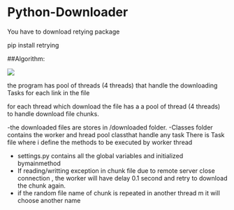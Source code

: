 # Python-Downloader

You have to download retying package 

pip install retrying


##Algorithm:

<img src='https://github.com/ayman-elgharabawy/Python-Downloader/blob/master/Downloader.jpeg' />

the program has pool of threads (4 threads) that handle the downloading Tasks for each link in the file

for each thread which download the file has a a pool of thread (4 threads) to handle download file chunks.

-the downloaded files are stores in /downloaded folder.
-Classes folder contains the worker and hread pool classthat handle any task
There is Task file where i define the methods to be executed by worker thread
 - settings.py contains all the global variables and initialized bymainmethod
 - If reading/writting exception in chunk file due to remote server close connection , the worker will have delay 0.1 second and retry to download the chunk again.
 - if the random file name of chunk is repeated in another thread m it will choose another name

